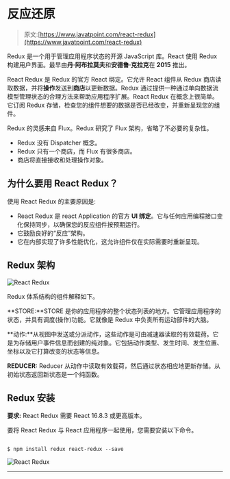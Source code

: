 # 反应还原

> 原文:[https://www.javatpoint.com/react-redux](https://www.javatpoint.com/react-redux)

Redux 是一个用于管理应用程序状态的开源 JavaScript 库。React 使用 Redux 构建用户界面。最早由**丹·阿布拉莫夫**和**安德鲁·克拉克**在 **2015** 推出。

React Redux 是 Redux 的官方 React 绑定。它允许 React 组件从 Redux 商店读取数据，并将**操作**发送到**商店**以更新数据。Redux 通过提供一种通过单向数据流模型管理状态的合理方法来帮助应用程序扩展。React Redux 在概念上很简单。它订阅 Redux 存储，检查您的组件想要的数据是否已经改变，并重新呈现您的组件。

Redux 的灵感来自 Flux。Redux 研究了 Flux 架构，省略了不必要的复杂性。

*   Redux 没有 Dispatcher 概念。
*   Redux 只有一个商店，而 Flux 有很多商店。
*   商店将直接接收和处理操作对象。

## 为什么要用 React Redux？

使用 React Redux 的主要原因是:

*   React Redux 是 react Application 的官方 **UI 绑定**。它与任何应用编程接口变化保持同步，以确保您的反应组件按预期运行。
*   它鼓励良好的“反应”架构。
*   它在内部实现了许多性能优化，这允许组件仅在实际需要时重新呈现。

## Redux 架构

![React Redux](../Images/51b8eb6092c07a20d091c17e4982b598.png)

Redux 体系结构的组件解释如下。

**STORE:**STORE 是你的应用程序的整个状态列表的地方。它管理应用程序的状态，并具有调度(操作)功能。它就像是 Redux 中负责所有运动部件的大脑。

**动作:**从视图中发送或分派动作，这些动作是可由减速器读取的有效载荷。它是为存储用户事件信息而创建的纯对象。它包括动作类型、发生时间、发生位置、坐标以及它打算改变的状态等信息。

**REDUCER:** Reducer 从动作中读取有效载荷，然后通过状态相应地更新存储。从初始状态返回新状态是一个纯函数。

## Redux 安装

**要求:** React Redux 需要 React 16.8.3 或更高版本。

要将 React Redux 与 React 应用程序一起使用，您需要安装以下命令。

```

$ npm install redux react-redux --save

```

![React Redux](../Images/dbbf19d8657d619a42b2132e32e454d8.png)

* * *